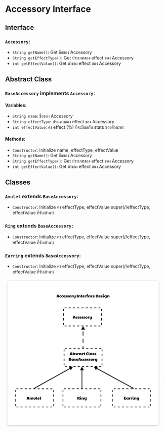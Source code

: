 # Accessory Interface

## Interface

### `Accessory`:
- `String getName()`: Get ชื่อของ Accessory
- `String getEffectType()`: Get ประเภทของ effect ของ Accessory
- `int getEffectValue()`: Get ค่าของ effect ของ Accessory

## Abstract Class

### `BaseAccessory` implements `Accessory`:
#### Variables:
- `String name`: ชื่อของ Accessory
- `String effectType`: ประเภทของ effect ของ Accessory
- `int effectValue`: ค่า effect (%) ที่จะมีผลกับ stats ของตัวละคร 

#### Methods:
- `Constructor`: Initialize name, effectType, effectValue
- `String getName()`: Get ชื่อของ Accessory
- `String getEffectType()`: Get ประเภทของ effect ของ Accessory
- `int getEffectValue()`: Get ค่าของ effect ของ Accessory

## Classes

### `Amulet` extends `BaseAccessory`:
- `Constructor`: Initialize ค่า effectType, effectValue super(//effectType, effectValue ที่รับเข้ามา)

### `Ring` extends `BaseAccessory`:
- `Constructor`: Initialize ค่า effectType, effectValue super(//effectType, effectValue ที่รับเข้ามา)

### `Earring` extends `BaseAccessory`:
- `Constructor`: Initialize ค่า effectType, effectValue super(//effectType, effectValue ที่รับเข้ามา)

![Local Image](AccessoryInterfaceDiagram.png)